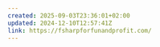 ```yaml
---
created: 2025-09-03T23:36:01+02:00
updated: 2024-12-10T12:57:41Z
link: https://fsharpforfunandprofit.com/
---
```

